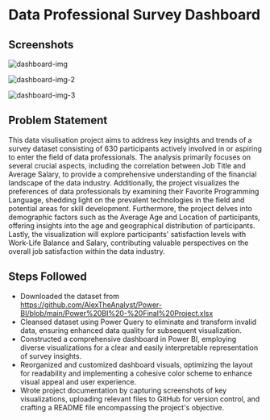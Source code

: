 
# Data Professional Survey Dashboard

## Screenshots
![dashboard-img](https://github.com/LMylonas/Data-Professional-Survey-Dashboard/assets/63955504/b2e72ec9-fbc9-49d4-ad5e-a496279cf400)

![dashboard-img-2](https://github.com/LMylonas/Data-Professional-Survey-Dashboard/assets/63955504/458c56ba-ce4b-4923-9f59-8b18520daa45)

![dashboard-img-3](https://github.com/LMylonas/Data-Professional-Survey-Dashboard/assets/63955504/a9ca2146-f1e0-47b5-a234-b579742ab110)

## Problem Statement
This data visulisation project aims to address key insights and trends of a survey dataset consisting of 630 participants actively involved in or aspiring to enter the field of data professionals. The analysis primarily focuses on several crucial aspects, including the correlation between Job Title and Average Salary, to provide a comprehensive understanding of the financial landscape of the data industry. Additionally, the project visualizes the preferences of data professionals by examining their Favorite Programming Language, shedding light on the prevalent technologies in the field and potential areas for skill development. Furthermore, the project delves into demographic factors such as the Average Age and Location of participants, offering insights into the age and geographical distribution of participants. Lastly, the visualization will explore participants' satisfaction levels with Work-Life Balance and Salary, contributing valuable perspectives on the overall job satisfaction within the data industry.

## Steps Followed
- Downloaded the dataset from https://github.com/AlexTheAnalyst/Power-BI/blob/main/Power%20BI%20-%20Final%20Project.xlsx
- Cleansed dataset using Power Query to eliminate and transform invalid data, ensuring enhanced data quality for subsequent visualization.
- Constructed a comprehensive dashboard in Power BI, employing diverse visualizations for a clear and easily interpretable representation of survey insights.
- Reorganized and customized dashboard visuals, optimizing the layout for readability and implementing a cohesive color scheme to enhance visual appeal and user experience.
- Wrote project documentation by capturing screenshots of key visualizations, uploading relevant files to GitHub for version control, and crafting a README file encompassing the project's objective.
